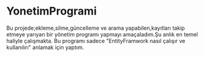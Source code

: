 # YonetimProgrami
Bu projede;ekleme,silme,güncelleme ve arama yapabilen,kayıtları takip etmeye yarıyan bir yönetim programı yapmayı amaçaladım.Şu anlık en temel haliyle çalışmakta.
Bu programı sadece "EntityFramwork nasıl çalışır ve kullanılırı" anlamak için yaptım.
